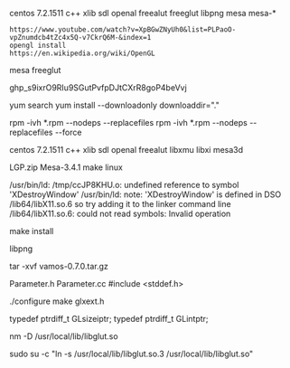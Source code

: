 
centos 7.2.1511
  c++
  xlib
  sdl
  openal
  freealut
  freeglut
  libpng
  mesa
  mesa-*
  
  
  
  
  
  
  
  
  
  
    https://www.youtube.com/watch?v=XpBGwZNyUh0&list=PLPaoO-vpZnumdcb4tZc4x5Q-v7CkrQ6M-&index=1
    opengl install
    https://en.wikipedia.org/wiki/OpenGL









mesa
freeglut

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

yum search
yum install <package>--downloadonly downloaddir="."

rpm -ivh *.rpm --nodeps --replacefiles
rpm -ivh *.rpm --nodeps --replacefiles --force

centos 7.2.1511
c++
xlib
sdl
openal
freealut
libxmu
libxi
mesa3d

  LGP.zip
  Mesa-3.4.1
  make linux
  
  /usr/bin/ld: /tmp/ccJP8KHU.o: undefined reference to symbol 'XDestroyWindow'
  /usr/bin/ld: note: 'XDestroyWindow' is defined in DSO /lib64/libX11.so.6 so try adding it to the linker command line
  /lib64/libX11.so.6: could not read symbols: Invalid operation
  
  make install

libpng

tar -xvf vamos-0.7.0.tar.gz

  Parameter.h
  Parameter.cc
    #include <stddef.h>

./configure
make
glxext.h

typedef ptrdiff_t GLsizeiptr;
typedef ptrdiff_t GLintptr;

nm -D /usr/local/lib/libglut.so

sudo su -c "ln -s /usr/local/lib/libglut.so.3 /usr/local/lib/libglut.so"